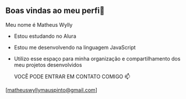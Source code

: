 ## Boas vindas ao meu perfi🥇

Meu nome é Matheus Wylly

- Estou estudando no Alura
- Estou me desenvolvendo na linguagem JavaScript
- Utilizo esse espaço para minha organização e compartilhamento dos meu projetos desenvolvidos

  VOCÊ PODE ENTRAR EM CONTATO COMIGO 📫

 [matheuswyllymauspinto@gmail.com]
